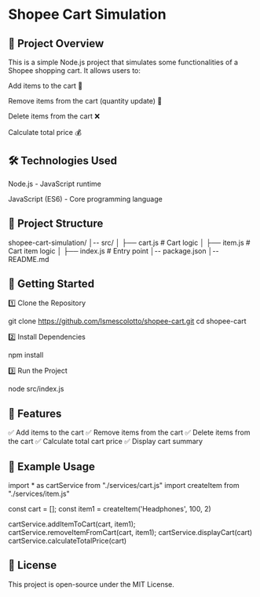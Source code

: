 # Shopee Cart Simulation

## 📌 Project Overview

This is a simple Node.js project that simulates some functionalities of a Shopee shopping cart. It allows users to:

Add items to the cart 🛒

Remove items from the cart (quantity update) 🔄

Delete items from the cart ❌

Calculate total price 💰


## 🛠️ Technologies Used

Node.js - JavaScript runtime

JavaScript (ES6) - Core programming language


## 📂 Project Structure

shopee-cart-simulation/
│-- src/
│   ├── cart.js  # Cart logic
│   ├── item.js  # Cart item logic
│   ├── index.js  # Entry point
│-- package.json
│-- README.md

## 🚀 Getting Started

1️⃣ Clone the Repository

git clone https://github.com/lsmescolotto/shopee-cart.git
cd shopee-cart

2️⃣ Install Dependencies

npm install

3️⃣ Run the Project

node src/index.js

## 📌 Features

✅ Add items to the cart
✅ Remove items from the cart
✅ Delete items from the cart
✅ Calculate total cart price
✅ Display cart summary

## 📜 Example Usage

import * as cartService from "./services/cart.js"
import createItem from "./services/item.js"

const cart = [];
const item1 = createItem('Headphones', 100, 2)

cartService.addItemToCart(cart, item1);
cartService.removeItemFromCart(cart, item1);
cartService.displayCart(cart)
cartService.calculateTotalPrice(cart)


## 📜 License

This project is open-source under the MIT License.